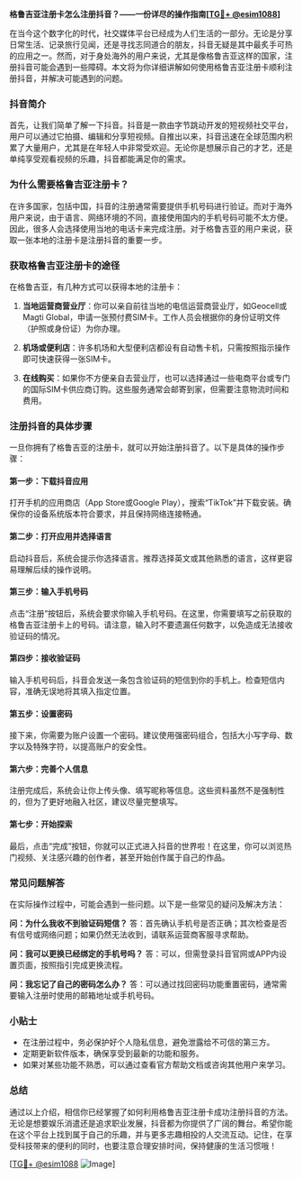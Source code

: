 **格鲁吉亚注册卡怎么注册抖音？——一份详尽的操作指南[[TG💪+ @esim1088](https://t.me/s/esim1088)]**

在当今这个数字化的时代，社交媒体平台已经成为人们生活的一部分。无论是分享日常生活、记录旅行见闻，还是寻找志同道合的朋友，抖音无疑是其中最炙手可热的应用之一。然而，对于身处海外的用户来说，尤其是像格鲁吉亚这样的国家，注册抖音可能会遇到一些障碍。本文将为你详细讲解如何使用格鲁吉亚注册卡顺利注册抖音，并解决可能遇到的问题。

### 抖音简介

首先，让我们简单了解一下抖音。抖音是一款由字节跳动开发的短视频社交平台，用户可以通过它拍摄、编辑和分享短视频。自推出以来，抖音迅速在全球范围内积累了大量用户，尤其是在年轻人中非常受欢迎。无论你是想展示自己的才艺，还是单纯享受观看视频的乐趣，抖音都能满足你的需求。

### 为什么需要格鲁吉亚注册卡？

在许多国家，包括中国，抖音的注册通常需要提供手机号码进行验证。而对于海外用户来说，由于语言、网络环境的不同，直接使用国内的手机号码可能不太方便。因此，很多人会选择使用当地的电话卡来完成注册。对于格鲁吉亚的用户来说，获取一张本地的注册卡是注册抖音的重要一步。

### 获取格鲁吉亚注册卡的途径

在格鲁吉亚，有几种方式可以获得本地的注册卡：

1. **当地运营商营业厅**：你可以亲自前往当地的电信运营商营业厅，如Geocell或Magti Global，申请一张预付费SIM卡。工作人员会根据你的身份证明文件（护照或身份证）为你办理。

2. **机场或便利店**：许多机场和大型便利店都设有自动售卡机，只需按照指示操作即可快速获得一张SIM卡。

3. **在线购买**：如果你不方便亲自去营业厅，也可以选择通过一些电商平台或专门的国际SIM卡供应商订购。这些服务通常会邮寄到家，但需要注意物流时间和费用。

### 注册抖音的具体步骤

一旦你拥有了格鲁吉亚的注册卡，就可以开始注册抖音了。以下是具体的操作步骤：

#### 第一步：下载抖音应用

打开手机的应用商店（App Store或Google Play），搜索“TikTok”并下载安装。确保你的设备系统版本符合要求，并且保持网络连接畅通。

#### 第二步：打开应用并选择语言

启动抖音后，系统会提示你选择语言。推荐选择英文或其他熟悉的语言，这样更容易理解后续的操作说明。

#### 第三步：输入手机号码

点击“注册”按钮后，系统会要求你输入手机号码。在这里，你需要填写之前获取的格鲁吉亚注册卡上的号码。请注意，输入时不要遗漏任何数字，以免造成无法接收验证码的情况。

#### 第四步：接收验证码

输入手机号码后，抖音会发送一条包含验证码的短信到你的手机上。检查短信内容，准确无误地将其填入指定位置。

#### 第五步：设置密码

接下来，你需要为账户设置一个密码。建议使用强密码组合，包括大小写字母、数字以及特殊字符，以提高账户的安全性。

#### 第六步：完善个人信息

注册完成后，系统会让你上传头像、填写昵称等信息。这些资料虽然不是强制性的，但为了更好地融入社区，建议尽量完整填写。

#### 第七步：开始探索

最后，点击“完成”按钮，你就可以正式进入抖音的世界啦！在这里，你可以浏览热门视频、关注感兴趣的创作者，甚至开始创作属于自己的作品。

### 常见问题解答

在实际操作过程中，可能会遇到一些问题。以下是一些常见的疑问及解决方法：

**问：为什么我收不到验证码短信？**
答：首先确认手机号是否正确；其次检查是否有信号或网络问题；如果仍然无法收到，请联系运营商客服寻求帮助。

**问：我可以更换已经绑定的手机号吗？**
答：可以，但需登录抖音官网或APP内设置页面，按照指引完成更换流程。

**问：我忘记了自己的密码怎么办？**
答：可以通过找回密码功能重置密码，通常需要输入注册时使用的邮箱地址或手机号码。

### 小贴士

- 在注册过程中，务必保护好个人隐私信息，避免泄露给不可信的第三方。
- 定期更新软件版本，确保享受到最新的功能和服务。
- 如果对某些功能不熟悉，可以通过查看官方帮助文档或咨询其他用户来学习。

### 总结

通过以上介绍，相信你已经掌握了如何利用格鲁吉亚注册卡成功注册抖音的方法。无论是想要娱乐消遣还是追求职业发展，抖音都为你提供了广阔的舞台。希望你能在这个平台上找到属于自己的乐趣，并与更多志趣相投的人交流互动。记住，在享受科技带来的便利的同时，也要注意合理安排时间，保持健康的生活习惯哦！

[[TG💪+ @esim1088](https://t.me/s/esim1088) ![Image](https://i.postimg.cc/4NQfJmqS/Snipaste-2025-05-13-00-14-12.png)]